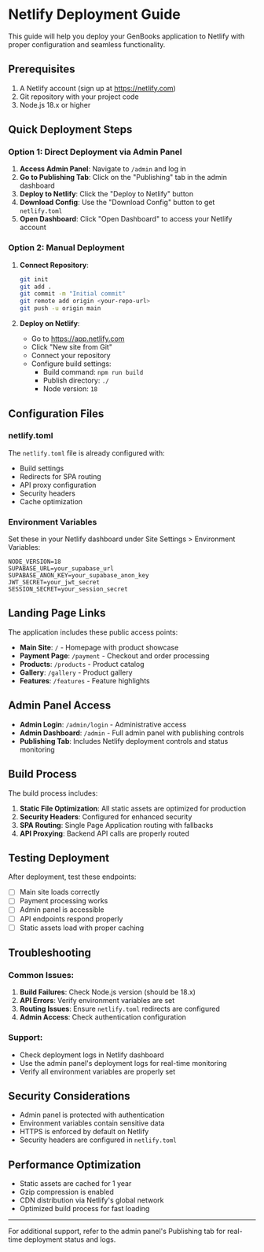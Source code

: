 # Netlify Deployment Guide

This guide will help you deploy your GenBooks application to Netlify with proper configuration and seamless functionality.

## Prerequisites

1. A Netlify account (sign up at https://netlify.com)
2. Git repository with your project code
3. Node.js 18.x or higher

## Quick Deployment Steps

### Option 1: Direct Deployment via Admin Panel

1. **Access Admin Panel**: Navigate to `/admin` and log in
2. **Go to Publishing Tab**: Click on the "Publishing" tab in the admin dashboard
3. **Deploy to Netlify**: Click the "Deploy to Netlify" button
4. **Download Config**: Use the "Download Config" button to get `netlify.toml`
5. **Open Dashboard**: Click "Open Dashboard" to access your Netlify account

### Option 2: Manual Deployment

1. **Connect Repository**:
   ```bash
   git init
   git add .
   git commit -m "Initial commit"
   git remote add origin <your-repo-url>
   git push -u origin main
   ```

2. **Deploy on Netlify**:
   - Go to https://app.netlify.com
   - Click "New site from Git"
   - Connect your repository
   - Configure build settings:
     - Build command: `npm run build`
     - Publish directory: `./`
     - Node version: `18`

## Configuration Files

### netlify.toml
The `netlify.toml` file is already configured with:
- Build settings
- Redirects for SPA routing
- API proxy configuration
- Security headers
- Cache optimization

### Environment Variables
Set these in your Netlify dashboard under Site Settings > Environment Variables:

```
NODE_VERSION=18
SUPABASE_URL=your_supabase_url
SUPABASE_ANON_KEY=your_supabase_anon_key
JWT_SECRET=your_jwt_secret
SESSION_SECRET=your_session_secret
```

## Landing Page Links

The application includes these public access points:

- **Main Site**: `/` - Homepage with product showcase
- **Payment Page**: `/payment` - Checkout and order processing
- **Products**: `/products` - Product catalog
- **Gallery**: `/gallery` - Product gallery
- **Features**: `/features` - Feature highlights

## Admin Panel Access

- **Admin Login**: `/admin/login` - Administrative access
- **Admin Dashboard**: `/admin` - Full admin panel with publishing controls
- **Publishing Tab**: Includes Netlify deployment controls and status monitoring

## Build Process

The build process includes:

1. **Static File Optimization**: All static assets are optimized for production
2. **Security Headers**: Configured for enhanced security
3. **SPA Routing**: Single Page Application routing with fallbacks
4. **API Proxying**: Backend API calls are properly routed

## Testing Deployment

After deployment, test these endpoints:

- [ ] Main site loads correctly
- [ ] Payment processing works
- [ ] Admin panel is accessible
- [ ] API endpoints respond properly
- [ ] Static assets load with proper caching

## Troubleshooting

### Common Issues:

1. **Build Failures**: Check Node.js version (should be 18.x)
2. **API Errors**: Verify environment variables are set
3. **Routing Issues**: Ensure `netlify.toml` redirects are configured
4. **Admin Access**: Check authentication configuration

### Support:

- Check deployment logs in Netlify dashboard
- Use the admin panel's deployment logs for real-time monitoring
- Verify all environment variables are properly set

## Security Considerations

- Admin panel is protected with authentication
- Environment variables contain sensitive data
- HTTPS is enforced by default on Netlify
- Security headers are configured in `netlify.toml`

## Performance Optimization

- Static assets are cached for 1 year
- Gzip compression is enabled
- CDN distribution via Netlify's global network
- Optimized build process for fast loading

---

For additional support, refer to the admin panel's Publishing tab for real-time deployment status and logs.